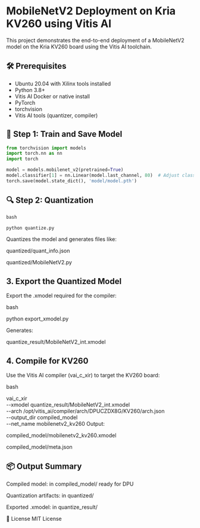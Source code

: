 # MobileNetV2 Deployment on Kria KV260 using Vitis AI

This project demonstrates the end-to-end deployment of a MobileNetV2 model on the Kria KV260 board using the Vitis AI toolchain.

## 🛠 Prerequisites

- Ubuntu 20.04 with Xilinx tools installed
- Python 3.8+
- Vitis AI Docker or native install
- PyTorch
- torchvision
- Vitis AI tools (quantizer, compiler)

## 🧪 Step 1: Train and Save Model

```python
from torchvision import models
import torch.nn as nn
import torch

model = models.mobilenet_v2(pretrained=True)
model.classifier[1] = nn.Linear(model.last_channel, 80)  # Adjust classes
torch.save(model.state_dict(), 'model/model.pth')
```
## 🔍 Step 2: Quantization
```python
bash

python quantize.py
```

Quantizes the model and generates files like:

quantized/quant_info.json

quantized/MobileNetV2.py

## 3. Export the Quantized Model
Export the .xmodel required for the compiler:

bash

python export_xmodel.py

Generates:

quantize_result/MobileNetV2_int.xmodel

## 4. Compile for KV260
Use the Vitis AI compiler (vai_c_xir) to target the KV260 board:

bash

vai_c_xir \
  --xmodel quantize_result/MobileNetV2_int.xmodel \
  --arch /opt/vitis_ai/compiler/arch/DPUCZDX8G/KV260/arch.json \
  --output_dir compiled_model \
  --net_name mobilenetv2_kv260
Output:

compiled_model/mobilenetv2_kv260.xmodel

compiled_model/meta.json

## 📦 Output Summary
Compiled model: in compiled_model/ ready for DPU

Quantization artifacts: in quantized/

Exported .xmodel: in quantize_result/

📃 License
MIT License

